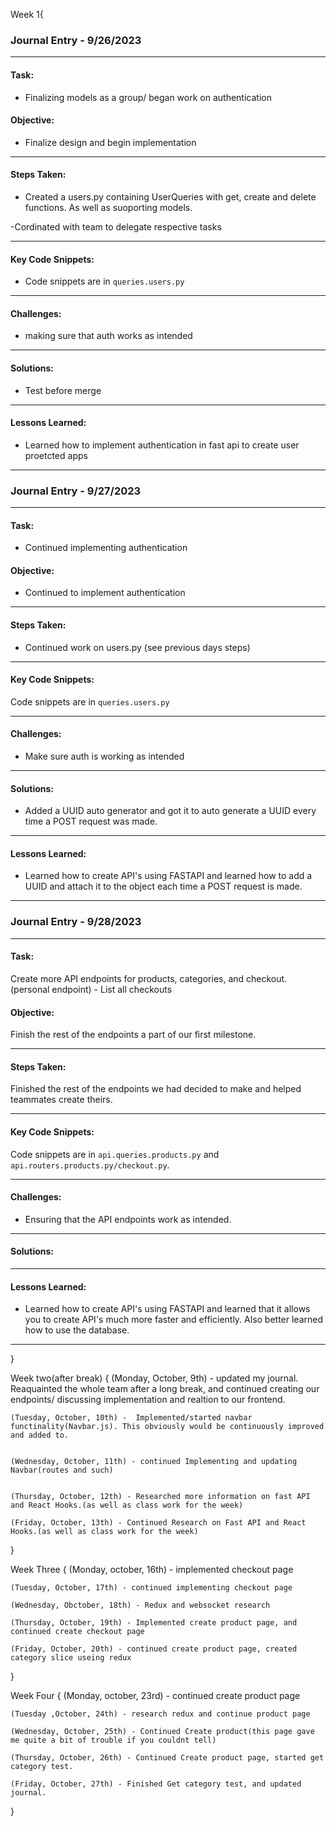 
Week 1{
### Journal Entry - 9/26/2023

---

#### Task:

- Finalizing models as a group/ began work on authentication


#### Objective:

- Finalize design and begin implementation

---

#### Steps Taken:

- Created a users.py containing UserQueries with get, create and delete     functions. As well as suoporting models.

-Cordinated with team to delegate respective tasks

---

#### Key Code Snippets:
- Code snippets are in `queries.users.py`

---

#### Challenges:
- making sure that auth works as intended

---

#### Solutions:
- Test before merge


---

#### Lessons Learned:
- Learned how to implement authentication in fast api to create user proetcted apps
---




### Journal Entry - 9/27/2023

---

#### Task:

- Continued implementing authentication


#### Objective:

- Continued to implement authentication
---

#### Steps Taken:

- Continued work on users.py (see previous days steps)

---

#### Key Code Snippets:
Code snippets are in `queries.users.py`

---

#### Challenges:
- Make sure auth is working as intended

---

#### Solutions:

- Added a UUID auto generator and got it to auto generate a UUID every time a POST request was made.

---

#### Lessons Learned:
- Learned how to create API's using FASTAPI and learned how to add a UUID and attach it to the object each time a POST request is made.

---



### Journal Entry - 9/28/2023

---

#### Task:

Create more API endpoints for products, categories, and checkout.
(personal endpoint) - List all checkouts


#### Objective:

Finish the rest of the endpoints a part of our first milestone.

---

#### Steps Taken:

Finished the rest of the endpoints we had decided to make and helped teammates create theirs.

---

#### Key Code Snippets:
Code snippets are in `api.queries.products.py` and `api.routers.products.py/checkout.py`.

---

#### Challenges:
- Ensuring that the API endpoints work as intended.

---

#### Solutions:



---

#### Lessons Learned:
- Learned how to create API's using FASTAPI and learned that it allows you to create API's much more faster and efficiently.
Also better learned how to use the database.

---
}

Week two(after break) {
    (Monday, October, 9th) - updated my journal. Reaquainted the whole team after a long break, and continued creating our endpoints/ discussing implementation and realtion to our frontend.

    (Tuesday, October, 10th) -  Implemented/started navbar functinality(Navbar.js). This obviously would be continuously improved and added to.


    (Wednesday, October, 11th) - continued Implementing and updating Navbar(routes and such)


    (Thursday, October, 12th) - Researched more information on fast API and React Hooks.(as well as class work for the week)

    (Friday, October, 13th) - Continued Research on Fast API and React Hooks.(as well as class work for the week)
}


Week Three {
    (Monday, october, 16th) - implemented checkout page

    (Tuesday, October, 17th) - continued implementing checkout page

    (Wednesday, Obctober, 18th) - Redux and websocket research

    (Thursday, October, 19th) - Implemented create product page, and continued create checkout page

    (Friday, October, 20th) - continued create product page, created category slice useing redux
}

Week Four {
    (Monday, october, 23rd) - continued create product page

    (Tuesday ,October, 24th) - research redux and continue product page

    (Wednesday, October, 25th) - Continued Create product(this page gave me quite a bit of trouble if you couldnt tell)

    (Thursday, October, 26th) - Continued Create product page, started get category test.

    (Friday, October, 27th) - Finished Get category test, and updated journal.
}
